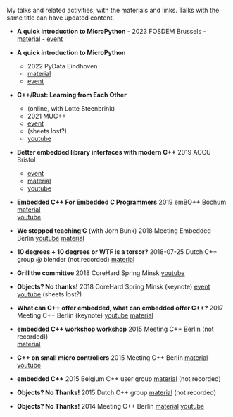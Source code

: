 My talks and related activities, with the materials and links.
Talks with the same title can have updated content.

* **A quick introduction to MicroPython** -
  2023 FOSDEM Brussels -
  [material](./2023-02-05-fosdem--a-quick-introduction-to-micropython) -
  [event](https://fosdem.org/2023/schedule/event/python_micropython_intro/)

* **A quick introduction to MicroPython**
  - 2022 PyData Eindhoven
  - [material](./2022-11-25-pydata-eindhoven--a-quick-introduction-to-micropython)
  - [event](https://www.meetup.com/pydata-eindhoven/events/288643458)
  
* **C++/Rust: Learning from Each Other**
  - (online, with Lotte Steenbrink)
  - 2021 MUC++
  - [event](https://www.meetup.com/mucplusplus/events/281231257/)
  - (sheets lost?)
  - [youtube](https://www.youtube.com/watch?v=0SHkxoCWfXU)
  
* **Better embedded library interfaces with modern C++**
  2019 ACCU Bristol
  - [event](https://accu.org/video/spring-2019-day-2/ooijen/)
  - [material](./2019-accu--embedded-interfacing-with-cpp)  
  - [youtube](https://www.youtube.com/watch?v=ArRuPzN7JXs) 
   
* **Embedded C++ For Embedded C Programmers**
  2019 emBO++ Bochum
  [material](./2019-embo-bochum--embedded-cpp-for-embedded-c-programmers)  
  [youtube](https://youtube.com/watch?v=jbeyQe6RVo8)
  
* **We stopped teaching C** (with Jorn Bunk)
  2018 Meeting Embedded Berlin
  [youtube](https://www.youtube.com/watch?v=VZUTJ2UNXxI) 
  [material](./2018-meeting-embedded-berlin--we-stopped-teaching-c)    
   
* **10 degrees + 10 degrees or WTF is a torsor?**
   2018-07-25 Dutch C++ group @ blender
   (not recorded)
   [material](./2019-07-25-dutch-cpp-group--10-degrees-plus-10-degrees) 
   
* **Grill the committee**
  2018 CoreHard Spring Minsk
  [youtube](https://www.youtube.com/watch?v=OY_mS2e4XTk) 
   
* **Objects? No thanks!**
  2018 CoreHard Spring Minsk (keynote)
  [event](https://corehard.io/reports/2018-spring/oijen/190)
  [youtube](https://www.youtube.com/watch?v=GcfqHT4RtWc)
  (sheets lost?)
   
* **What can C++ offer embedded, what can embedded offer C++?**
  2017 Meeting C++ Berlin (keynote)
  [youtube](https://www.youtube.com/watch?v=mNPfsUZb3vs)
  [material](./2017-meeting-cpp-berlin--embedded-and-cpp)
   
* **embedded C++ workshop workshop**
  2015 Meeting C++ Berlin
  (not recorded))  
  [material](./2015-meeting-cpp-berlin--embedded-cpp-workshop)  
  
* **C++ on small micro controllers**
  2015 Meeting C++ Berlin
  [material](./2015-meeting-cpp-berlin-talk--cpp-on-small-microcontrollers)
  [youtube](https://www.youtube.com/watch?v=07d5g7Ykgas)   
  
* **embedded C++**
   2015 Belgium C++ user group
   [material](./2015-belgium-cpp-user-group--embedded-cpp)
   (not recorded)
  
* **Objects? No Thanks!**
  2015 Dutch C++ group
  [material](./2015-09-dutch-cpp-group--objects-no-thanks)
  (not recorded)
  
* **Objects? No Thanks!**
  2014 Meeting C++ Berlin
  [material](./2014-meeting-cpp-berlin--objects-no-thanks)
  [youtube](https://www.youtube.com/watch?v=k8sRQMx2qUw)
  



